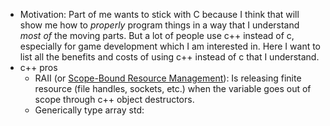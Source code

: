 - Motivation: Part of me wants to stick with C because I think that will show me how to _properly_ program things in a way that I understand _most of_ the moving parts. But a lot of people use c++ instead of c, especially for game development which I am interested in. Here I want to list all the benefits and costs of using c++ instead of c that I understand.
- c++ pros
	- RAII (or [Scope-Bound Resource Management](https://stackoverflow.com/a/18054738/7933478)): Is releasing finite resource (file handles, sockets, etc.) when the variable goes out of scope through c++ object destructors.
	- Generically type array std: